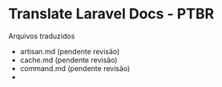 ﻿# Translate Laravel Docs - PTBR

Arquivos traduzidos
- artisan.md (pendente revisão)
- cache.md (pendente revisão)
- command.md (pendente revisão)
- 
